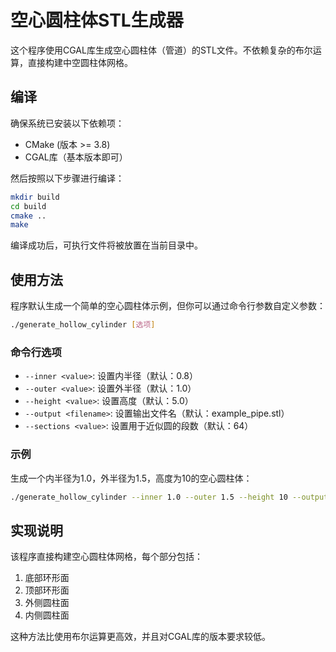 # 空心圆柱体STL生成器

这个程序使用CGAL库生成空心圆柱体（管道）的STL文件。不依赖复杂的布尔运算，直接构建中空圆柱体网格。

## 编译

确保系统已安装以下依赖项：
- CMake (版本 >= 3.8)
- CGAL库（基本版本即可）

然后按照以下步骤进行编译：

```bash
mkdir build
cd build
cmake ..
make
```

编译成功后，可执行文件将被放置在当前目录中。

## 使用方法

程序默认生成一个简单的空心圆柱体示例，但你可以通过命令行参数自定义参数：

```bash
./generate_hollow_cylinder [选项]
```

### 命令行选项

- `--inner <value>`: 设置内半径（默认：0.8）
- `--outer <value>`: 设置外半径（默认：1.0）
- `--height <value>`: 设置高度（默认：5.0）
- `--output <filename>`: 设置输出文件名（默认：example_pipe.stl）
- `--sections <value>`: 设置用于近似圆的段数（默认：64）

### 示例

生成一个内半径为1.0，外半径为1.5，高度为10的空心圆柱体：

```bash
./generate_hollow_cylinder --inner 1.0 --outer 1.5 --height 10 --output my_pipe.stl
```

## 实现说明

该程序直接构建空心圆柱体网格，每个部分包括：

1. 底部环形面
2. 顶部环形面
3. 外侧圆柱面
4. 内侧圆柱面

这种方法比使用布尔运算更高效，并且对CGAL库的版本要求较低。 